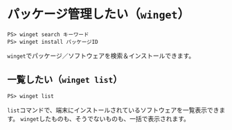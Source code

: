 # パッケージ管理したい（``winget``）

```console
PS> winget search キーワード
PS> winget install パッケージID
```

``winget``でパッケージ／ソフトウェアを検索＆インストールできます。

## 一覧したい（``winget list``）

```console
PS> winget list
```

``list``コマンドで、端末にインストールされているソフトウェアを一覧表示できます。
``winget``したものも、そうでないものも、一括で表示されます。
